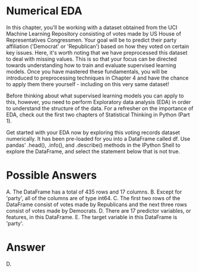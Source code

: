 # Numerical EDA
In this chapter, you'll be working with a dataset obtained from the UCI Machine Learning Repository consisting of votes made by US House of Representatives Congressmen. Your goal will be to predict their party affiliation ('Democrat' or 'Republican') based on how they voted on certain key issues. Here, it's worth noting that we have preprocessed this dataset to deal with missing values. This is so that your focus can be directed towards understanding how to train and evaluate supervised learning models. Once you have mastered these fundamentals, you will be introduced to preprocessing techniques in Chapter 4 and have the chance to apply them there yourself - including on this very same dataset!

Before thinking about what supervised learning models you can apply to this, however, you need to perform Exploratory data analysis (EDA) in order to understand the structure of the data. For a refresher on the importance of EDA, check out the first two chapters of Statistical Thinking in Python (Part 1).

Get started with your EDA now by exploring this voting records dataset numerically. It has been pre-loaded for you into a DataFrame called df. Use pandas' .head(), .info(), and .describe() methods in the IPython Shell to explore the DataFrame, and select the statement below that is not true.

# Possible Answers

A. The DataFrame has a total of 435 rows and 17 columns.
B. Except for 'party', all of the columns are of type int64.
C. The first two rows of the DataFrame consist of votes made by Republicans and the next three rows consist of votes made by Democrats.
D. There are 17 predictor variables, or features, in this DataFrame.
E. The target variable in this DataFrame is 'party'.

# Answer
D.
